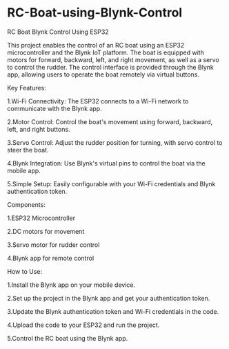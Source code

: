 # RC-Boat-using-Blynk-Control
RC Boat Blynk Control Using ESP32

This project enables the control of an RC boat using an ESP32 microcontroller and the Blynk IoT platform. The boat is equipped with motors for forward, backward, left, and right movement, as well as a servo to control the rudder. The control interface is provided through the Blynk app, allowing users to operate the boat remotely via virtual buttons.

Key Features:
   
1.Wi-Fi Connectivity: The ESP32 connects to a Wi-Fi network to communicate with the Blynk app.

2.Motor Control: Control the boat's movement using forward, backward, left, and right buttons.

3.Servo Control: Adjust the rudder position for turning, with servo control to steer the boat.

4.Blynk Integration: Use Blynk's virtual pins to control the boat via the mobile app.

5.Simple Setup: Easily configurable with your Wi-Fi credentials and Blynk authentication token.

Components:

1.ESP32 Microcontroller

2.DC motors for movement

3.Servo motor for rudder control

4.Blynk app for remote control

How to Use:
   
1.Install the Blynk app on your mobile device.

2.Set up the project in the Blynk app and get your authentication token.

3.Update the Blynk authentication token and Wi-Fi credentials in the code.

4.Upload the code to your ESP32 and run the project.

5.Control the RC boat using the Blynk app.
